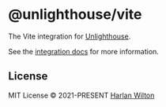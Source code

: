 # @unlighthouse/vite

The Vite integration for [Unlighthouse](https://github.com/harlan-zw/unlighthouse).

See the [integration docs](https://unlighthouse.dev/integrations/vite.html) for more information.

## License

MIT License © 2021-PRESENT [Harlan Wilton](https://github.com/harlan-zw)
